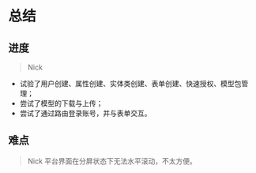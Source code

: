 # 总结

## 进度
> Nick
+ 试验了用户创建、属性创建、实体类创建、表单创建、快速授权、模型包管理；
+ 尝试了模型的下载与上传；
+ 尝试了通过路由登录账号，并与表单交互。

## 难点
> Nick
平台界面在分屏状态下无法水平滚动，不太方便。